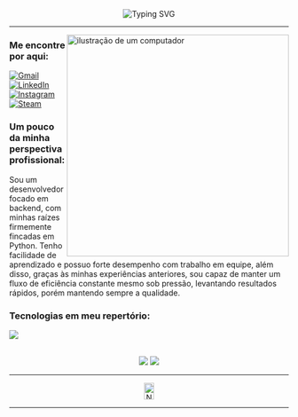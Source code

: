 <div class="title-box" align="center">
    <img src="https://readme-typing-svg.demolab.com?font=Fira+Code&size=28&duration=2000&pause=1000&color=046CF7FF&center=true&vCenter=true&width=620&height=70&lines=Hello,+my+name+is+Lucas+Aquino;Aspiring+Backend+Python+Developer;Always+in+search+of+knowledge!" alt="Typing SVG" />
</div>

---

<img src="https://raw.githubusercontent.com/MicaelliMedeiros/micaellimedeiros/master/image/computer-illustration.png" alt="ilustração de um computador" min-width="400px" max-width="400px" width="400px" align="right">

<div class="contact-box" align="left">
    <h3 class="contact-header">
        Me encontre por aqui:
    </h3>
    <p class="link-box" align="left">
        <a href="https://mailto:lc.aquinodeoliveira@gmail.com" title="Gmail" target="_blank">
            <img src="https://img.shields.io/badge/Gmail-D14836?logo=gmail&logoColor=white" alt="Gmail"/></a>
        <a href="https://www.linkedin.com/in/aquino-lucas/" title="LinkedIn" target="_blank">
            <img src="https://custom-icon-badges.demolab.com/badge/LinkedIn-0A66C2?logo=linkedin-white&logoColor=fff" alt="LinkedIn"/></a>
        <a href="https://www.instagram.com/cabo_perdido" title="Instagram" target="_blank">
            <img src="https://img.shields.io/badge/Instagram-%23E4405F.svg?logo=Instagram&logoColor=white" alt="Instagram"/></a>
        <a href="https://steamcommunity.com/id/clausalaerth/" title="Steam" target="_blank">
            <img src="https://img.shields.io/badge/Steam-%23000000.svg?logo=steam&logoColor=white" alt="Steam"/></a>
    </p>
</div>

<div class="about-box" align="left">
    <h3 class="perspective-header">
        Um pouco da minha perspectiva profissional:
    </h3>
    <p class="perspective-text" text-align="justify">
        Sou um desenvolvedor focado em backend, com minhas
raízes firmemente fincadas em Python. Tenho facilidade de
aprendizado e possuo forte desempenho com trabalho em
equipe, além disso, graças às minhas experiências anteriores,
sou capaz de manter um fluxo de eficiência constante mesmo
sob pressão, levantando resultados rápidos, porém mantendo
sempre a qualidade.
    </p>
</div>

<div class="tech-box" align="left">
    <h3 class="tech-header">
        Tecnologias em meu repertório:
    </h3>
    <p class="perspective-text" align="left">
        <img src="https://skillicons.dev/icons?i=html,css,py,django,fastapi,mysql,mongodb,docker,selenium,git">
</div>

<div align="center">
    <br>
    <img src="https://github-readme-stats.vercel.app/api?username=clausalaerth&theme=radical">
    <img src="https://github-readme-stats.vercel.app/api/top-langs/?username=clausalaerth&layout=donut&theme=radical">
</div>

---

<div align="center">
    <img src="https://profile-counter.glitch.me/clausalaerth/count.svg" alt="Número de visitantes no perfil" width="19%" height="30px">
</div>

---
